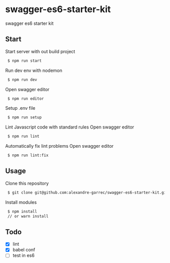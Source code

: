 # swagger-es6-starter-kit
swagger es6 starter kit

## Start

Start server with out build project
```bash
 $ npm run start
```

Run dev env with nodemon
```bash
 $ npm run dev
```

Open swagger editor
```bash
 $ npm run editor
```

Setup .env file
```bash
 $ npm run setup
```

Lint Javascript code with standard rules
 Open swagger editor
```bash
 $ npm run lint
```

Automatically fix lint problems
 Open swagger editor
```bash
 $ npm run lint:fix
```

## Usage

Clone this repository

```bash
 $ git clone git@github.com:alexandre-garrec/swagger-es6-starter-kit.git {{ project name }}
```

Install modules

```bash
 $ npm install
 // or warn install
```

## Todo

- [x] lint
- [x] babel conf
- [ ] test in es6